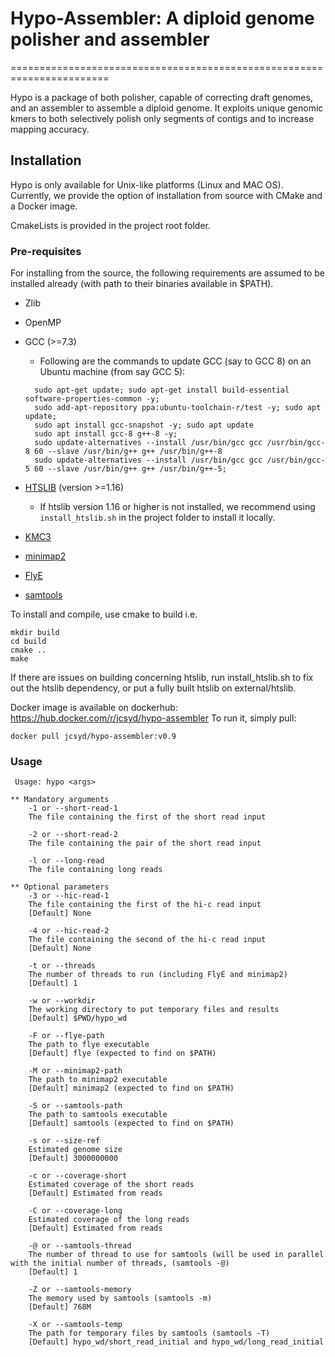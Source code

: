 # Hypo-Assembler: A diploid genome polisher and assembler
=======================================================================

Hypo is a package of both polisher, capable of correcting draft genomes, and an assembler to assemble a diploid genome. It exploits unique genomic kmers to both selectively polish only segments of contigs and to increase mapping accuracy.

## Installation
Hypo is only available for Unix-like platforms (Linux and MAC OS). Currently, we provide the option of installation from source with CMake and a Docker image.

CmakeLists is provided in the project root folder. 

### Pre-requisites
For installing from the source, the following requirements are assumed to be installed already (with path to their binaries available in $PATH).
- Zlib
- OpenMP
- GCC (>=7.3)
  * Following are the commands to update GCC (say to GCC 8) on an Ubuntu machine (from say GCC 5):
  ```console
    sudo apt-get update; sudo apt-get install build-essential software-properties-common -y;
    sudo add-apt-repository ppa:ubuntu-toolchain-r/test -y; sudo apt update; 
    sudo apt install gcc-snapshot -y; sudo apt update
    sudo apt install gcc-8 g++-8 -y; 
    sudo update-alternatives --install /usr/bin/gcc gcc /usr/bin/gcc-8 60 --slave /usr/bin/g++ g++ /usr/bin/g++-8
    sudo update-alternatives --install /usr/bin/gcc gcc /usr/bin/gcc-5 60 --slave /usr/bin/g++ g++ /usr/bin/g++-5;
  ```
- [HTSLIB](https://github.com/samtools/htslib) (version >=1.16)
  + If htslib version 1.16 or higher is not installed, we recommend using `install_htslib.sh` in the project folder to install it locally.

- [KMC3](https://github.com/refresh-bio/KMC)
- [minimap2](https://github.com/lh3/minimap2)
- [FlyE](https://github.com/fenderglass/Flye)
- [samtools](https://github.com/samtools/samtools)


To install and compile, use cmake to build i.e.

```
mkdir build
cd build
cmake ..
make
```

If there are issues on building concerning htslib, run install_htslib.sh to fix out the htslib dependency, or put a fully built htslib on external/htslib.

Docker image is available on dockerhub: https://hub.docker.com/r/jcsyd/hypo-assembler
To run it, simply pull:
```
docker pull jcsyd/hypo-assembler:v0.9
```

### Usage

```console
 Usage: hypo <args>

** Mandatory arguments
    -1 or --short-read-1
    The file containing the first of the short read input
    
    -2 or --short-read-2
    The file containing the pair of the short read input
    
    -l or --long-read
    The file containing long reads

** Optional parameters
    -3 or --hic-read-1
    The file containing the first of the hi-c read input
    [Default] None
    
    -4 or --hic-read-2
    The file containing the second of the hi-c read input
    [Default] None
    
    -t or --threads
    The number of threads to run (including FlyE and minimap2)
    [Default] 1
    
    -w or --workdir
    The working directory to put temporary files and results
    [Default] $PWD/hypo_wd
    
    -F or --flye-path
    The path to flye executable
    [Default] flye (expected to find on $PATH)
    
    -M or --minimap2-path
    The path to minimap2 executable
    [Default] minimap2 (expected to find on $PATH)
    
    -S or --samtools-path
    The path to samtools executable
    [Default] samtools (expected to find on $PATH)
    
    -s or --size-ref
    Estimated genome size
    [Default] 3000000000
    
    -c or --coverage-short
    Estimated coverage of the short reads
    [Default] Estimated from reads
    
    -C or --coverage-long
    Estimated coverage of the long reads
    [Default] Estimated from reads
    
    -@ or --samtools-thread
    The number of thread to use for samtools (will be used in parallel with the initial number of threads, (samtools -@)
    [Default] 1
    
    -Z or --samtools-memory
    The memory used by samtools (samtools -m)
    [Default] 768M
    
    -X or --samtools-temp
    The path for temporary files by samtools (samtools -T)
    [Default] hypo_wd/short_read_initial and hypo_wd/long_read_initial
